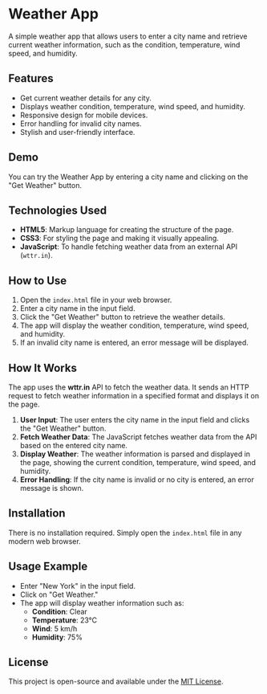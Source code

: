 # Weather App

A simple weather app that allows users to enter a city name and retrieve current weather information, such as the condition, temperature, wind speed, and humidity.

## Features

- Get current weather details for any city.
- Displays weather condition, temperature, wind speed, and humidity.
- Responsive design for mobile devices.
- Error handling for invalid city names.
- Stylish and user-friendly interface.

## Demo

You can try the Weather App by entering a city name and clicking on the "Get Weather" button.

## Technologies Used

- **HTML5**: Markup language for creating the structure of the page.
- **CSS3**: For styling the page and making it visually appealing.
- **JavaScript**: To handle fetching weather data from an external API (`wttr.in`).

## How to Use

1. Open the `index.html` file in your web browser.
2. Enter a city name in the input field.
3. Click the "Get Weather" button to retrieve the weather details.
4. The app will display the weather condition, temperature, wind speed, and humidity.
5. If an invalid city name is entered, an error message will be displayed.

## How It Works

The app uses the **wttr.in** API to fetch the weather data. It sends an HTTP request to fetch weather information in a specified format and displays it on the page.

1. **User Input**: The user enters the city name in the input field and clicks the "Get Weather" button.
2. **Fetch Weather Data**: The JavaScript fetches weather data from the API based on the entered city name.
3. **Display Weather**: The weather information is parsed and displayed in the page, showing the current condition, temperature, wind speed, and humidity.
4. **Error Handling**: If the city name is invalid or no city is entered, an error message is shown.

## Installation

There is no installation required. Simply open the `index.html` file in any modern web browser.

## Usage Example

- Enter "New York" in the input field.
- Click on "Get Weather."
- The app will display weather information such as:
  - **Condition**: Clear
  - **Temperature**: 23°C
  - **Wind**: 5 km/h
  - **Humidity**: 75%

## License

This project is open-source and available under the [MIT License](LICENSE).
